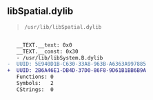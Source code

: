 ## libSpatial.dylib

> `/usr/lib/libSpatial.dylib`

```diff

   __TEXT.__text: 0x0
   __TEXT.__const: 0x30
   - /usr/lib/libSystem.B.dylib
-  UUID: 5E940D1B-C630-33A8-963B-A6363A997885
+  UUID: 2B6A46E1-DB4D-37D0-86F8-9D61B1BB6B9A
   Functions: 0
   Symbols:   2
   CStrings:  0

```
